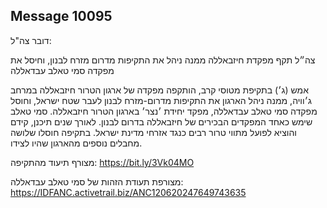 ## Message 10095

דובר צה"ל:

צה״ל תקף מפקדת חיזבאללה ממנה ניהל את התקיפות מדרום מזרח לבנון, וחיסל את מפקדה סמי טאלב עבדאללה

אמש (ג׳) בתקיפת מטוסי קרב, הותקפה מפקדה של ארגון הטרור חיזבאללה במרחב ג׳וויה, ממנה ניהל הארגון את התקיפות מדרום-מזרח לבנון לעבר שטח ישראל, וחוסל מפקדה סמי טאלב עבדאללה, מפקד יחידת ׳נצר׳ בארגון הטרור חיזבאללה. 
סמי טאלב שימש כאחד המפקדים הבכירים של חיזבאללה בדרום לבנון.
לאורך שנים תיכנן, קידם והוציא לפועל מתווי טרור רבים כנגד אזרחי מדינת ישראל. 
בתקיפה חוסלו שלושה מחבלים נוספים מהארגון שהיו לצידו.

מצורף תיעוד מהתקיפה: https://bit.ly/3Vk04MO

מצורפת תעודת הזהות של סמי טאלב עבדאללה: https://IDFANC.activetrail.biz/ANC120620247649743635

